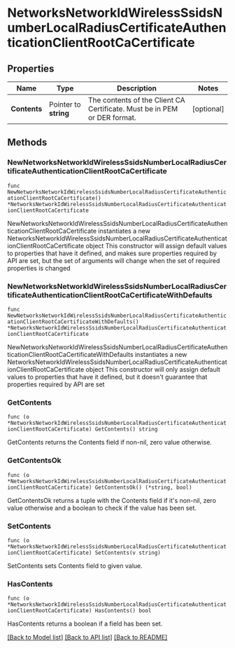 # NetworksNetworkIdWirelessSsidsNumberLocalRadiusCertificateAuthenticationClientRootCaCertificate

## Properties

Name | Type | Description | Notes
------------ | ------------- | ------------- | -------------
**Contents** | Pointer to **string** | The contents of the Client CA Certificate. Must be in PEM or DER format. | [optional] 

## Methods

### NewNetworksNetworkIdWirelessSsidsNumberLocalRadiusCertificateAuthenticationClientRootCaCertificate

`func NewNetworksNetworkIdWirelessSsidsNumberLocalRadiusCertificateAuthenticationClientRootCaCertificate() *NetworksNetworkIdWirelessSsidsNumberLocalRadiusCertificateAuthenticationClientRootCaCertificate`

NewNetworksNetworkIdWirelessSsidsNumberLocalRadiusCertificateAuthenticationClientRootCaCertificate instantiates a new NetworksNetworkIdWirelessSsidsNumberLocalRadiusCertificateAuthenticationClientRootCaCertificate object
This constructor will assign default values to properties that have it defined,
and makes sure properties required by API are set, but the set of arguments
will change when the set of required properties is changed

### NewNetworksNetworkIdWirelessSsidsNumberLocalRadiusCertificateAuthenticationClientRootCaCertificateWithDefaults

`func NewNetworksNetworkIdWirelessSsidsNumberLocalRadiusCertificateAuthenticationClientRootCaCertificateWithDefaults() *NetworksNetworkIdWirelessSsidsNumberLocalRadiusCertificateAuthenticationClientRootCaCertificate`

NewNetworksNetworkIdWirelessSsidsNumberLocalRadiusCertificateAuthenticationClientRootCaCertificateWithDefaults instantiates a new NetworksNetworkIdWirelessSsidsNumberLocalRadiusCertificateAuthenticationClientRootCaCertificate object
This constructor will only assign default values to properties that have it defined,
but it doesn't guarantee that properties required by API are set

### GetContents

`func (o *NetworksNetworkIdWirelessSsidsNumberLocalRadiusCertificateAuthenticationClientRootCaCertificate) GetContents() string`

GetContents returns the Contents field if non-nil, zero value otherwise.

### GetContentsOk

`func (o *NetworksNetworkIdWirelessSsidsNumberLocalRadiusCertificateAuthenticationClientRootCaCertificate) GetContentsOk() (*string, bool)`

GetContentsOk returns a tuple with the Contents field if it's non-nil, zero value otherwise
and a boolean to check if the value has been set.

### SetContents

`func (o *NetworksNetworkIdWirelessSsidsNumberLocalRadiusCertificateAuthenticationClientRootCaCertificate) SetContents(v string)`

SetContents sets Contents field to given value.

### HasContents

`func (o *NetworksNetworkIdWirelessSsidsNumberLocalRadiusCertificateAuthenticationClientRootCaCertificate) HasContents() bool`

HasContents returns a boolean if a field has been set.


[[Back to Model list]](../README.md#documentation-for-models) [[Back to API list]](../README.md#documentation-for-api-endpoints) [[Back to README]](../README.md)


